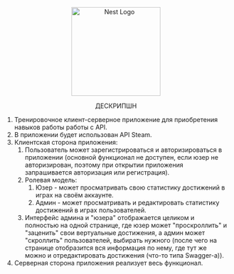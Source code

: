 <p align="center">
  <a href="http://nestjs.com/" target="blank"><img src="https://nestjs.com/img/logo-small.svg" width="200" alt="Nest Logo" /></a>
</p>

  <p align="center"> ДЕСКРИПШН

1. Тренировочное клиент-серверное приложение для приобретения навыков работы работы с API.
2. В приложении будет использован API Steam.
3. Клиентская сторона приложения: 
   1. Пользователь может зарегистрироваться и авторизироваться в приложении (основной функционал не доступен, если юзер не авторизирован, поэтому при открытии приложения запрашивается авторизация или регистрация).
   2. Ролевая модель:
      1. Юзер - может просматривать свою статистику достижений в играх на своём аккаунте.
      2. Админ - может просматривать и редактировать статистику достижений в играх пользователей.
   3. Интерфейс админа и "юзера" отображается целиком и полностью на одной странице, где юзер может "проскроллить" и "заценить" свои вертуальные достижения, а админ может "скроллить" пользователей, выбирать нужного (после чего на странице отобразится вся информация по нему, где тут же можно и отредактировать достижения (что-то типа Swagger-a)).
4. Серверная сторона приложения реализует весь функционал.
</p>
